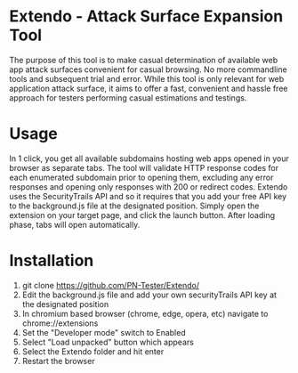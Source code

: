 # Extendo - Attack Surface Expansion Tool
The purpose of this tool is to make casual determination of available web app attack surfaces convenient for casual browsing.
No more commandline tools and subsequent trial and error. While this tool is only relevant for web application attack surface,
it aims to offer a fast, convenient and hassle free approach for testers performing casual estimations and testings.

# Usage
In 1 click, you get all available subdomains hosting web apps opened in your browser as separate tabs. The tool will validate HTTP response codes
for each enumerated subdomain prior to opening them, excluding any error responses and opening only responses with 200 or redirect codes.
Extendo uses the SecurityTrails API and so it requires that you add your free API key to the background.js file at the designated position.
Simply open the extension on your target page, and click the launch button. After loading phase, tabs will open automatically.

# Installation
1. git clone https://github.com/PN-Tester/Extendo/
2. Edit the background.js file and add your own securityTrails API key at the designated position
3. In chromium based browser (chrome, edge, opera, etc) navigate to chrome://extensions
4. Set the "Developer mode" switch to Enabled
5. Select "Load unpacked" button which appears
6. Select the Extendo folder and hit enter
7. Restart the browser
